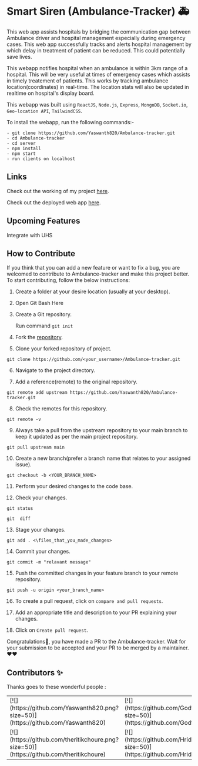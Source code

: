 # Smart Siren (Ambulance-Tracker) 🚑

This web app assists hospitals by bridging the communication gap between Ambulance driver and hospital management especially during emergency cases. This web app successfully tracks and alerts hospital management by which delay in treatment of patient can be reduced. This could potentially save lives.

This webapp notifies hospital when an ambulance is within 3km range of a hospital. This will be very useful at times of emergency cases which assists in timely treatement of patients. This works by tracking ambulance location(coordinates) in real-time. The location stats will also be updated in realtime on hospital's display board.

This webapp was built using `ReactJS`, `Node.js`, `Express`, `MongoDB`, `Socket.io`, `Geo-location API`, `TailwindCSS`.

To install the webapp, run the following commands:-

    - git clone https://github.com/Yaswanth820/Ambulance-tracker.git
    - cd Ambulance-tracker
    - cd server
    - npm install
    - npm start
    - run clients on localhost


## Links
Check out the working of my project [here](https://youtu.be/KkqGRHMl9Sk).

Check out the deployed web app [here](https://react-amb-driver.herokuapp.com/ ).

## Upcoming Features
Integrate with UHS

## How to Contribute

If you think that you can add a new feature or want to fix a bug, you are welcomed to contribute to Ambulance-tracker and make this project better. To start contributing, follow the below instructions:

1. Create a folder at your desire location (usually at your desktop).

2. Open Git Bash Here

3. Create a Git repository.

   Run command `git init`

4. Fork the [repository](https://github.com/Yaswanth820/Ambulance-tracker.git).

5. Clone your forked repository of project.

```git clone
git clone https://github.com/<your_username>/Ambulance-tracker.git 
```

6. Navigate to the project directory.

7. Add a reference(remote) to the original repository.

```
git remote add upstream https://github.com/Yaswanth820/Ambulance-tracker.git
```

8. Check the remotes for this repository.

```
git remote -v
```

9. Always take a pull from the upstream repository to your main branch to keep it updated as per the main project repository.

```
git pull upstream main
```

10. Create a new branch(prefer a branch name that relates to your assigned issue).

```
git checkout -b <YOUR_BRANCH_NAME>
```

11. Perform your desired changes to the code base.

12. Check your changes.

```
git status
```

```
git  diff
```

13. Stage your changes.

```
git add . <\files_that_you_made_changes>
```

14. Commit your changes.

```
git commit -m "relavant message"
```

15. Push the committed changes in your feature branch to your remote repository.

```
git push -u origin <your_branch_name>
```

16. To create a pull request, click on `compare and pull requests`.

17. Add an appropriate title and description to your PR explaining your changes.

18. Click on `Create pull request`.

Congratulations🎉, you have made a PR to the Ambulance-tracker.
Wait for your submission to be accepted and your PR to be merged by a maintainer.
❤❤
## Contributors ✨

Thanks goes to these wonderful people :

<!-- ALL-CONTRIBUTORS-LIST:START - Do not remove or modify this section -->
<!-- prettier-ignore-start -->
<!-- markdownlint-disable -->
<table>
  <tr>
<td>
[![](https://github.com/Yaswanth820.png?size=50)](https://github.com/Yaswanth820)
</td>
<td>
[![](https://github.com/Godfryderycerz.png?size=50)](https://github.com/Godfryderycerz)
</td>
<td>
[![](https://github.com/Sakshi-75.png?size=50)](https://github.com/Sakshi-75)
</td>
<td>
[![](https://github.com/Arun89-crypto.png?size=50)](https://github.com/Arun89-crypto)
</td>
<td>
[![](https://github.com/UserJHansen.png?size=50)](https://github.com/UserJHansen)
</td>
</tr>
  <tr>
<td>
[![](https://github.com/theritikchoure.png?size=50)](https://github.com/theritikchoure)
</td>
<td>
[![](https://github.com/HridoyHazard.png?size=50)](https://github.com/HridoyHazard)
</td>
<td>
[![](https://github.com/AshishSharma1203.png?size=50)](https://github.com/AshishSharma1203)
</td>
<td>
[![](https://github.com/jatin00000.png?size=50)](https://github.com/jatin00000)
</td>
</tr>

 
</table>
<!-- markdownlint-restore -->
<!-- prettier-ignore-end -->

<!-- ALL-CONTRIBUTORS-LIST:END -->
